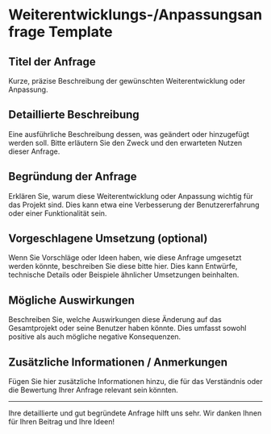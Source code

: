 # Weiterentwicklungs-/Anpassungsanfrage Template

## Titel der Anfrage
Kurze, präzise Beschreibung der gewünschten Weiterentwicklung oder Anpassung.

## Detaillierte Beschreibung
Eine ausführliche Beschreibung dessen, was geändert oder hinzugefügt werden soll. Bitte erläutern Sie den Zweck und den erwarteten Nutzen dieser Anfrage.

## Begründung der Anfrage
Erklären Sie, warum diese Weiterentwicklung oder Anpassung wichtig für das Projekt sind. Dies kann etwa eine Verbesserung der Benutzererfahrung oder einer Funktionalität sein.

## Vorgeschlagene Umsetzung (optional)
Wenn Sie Vorschläge oder Ideen haben, wie diese Anfrage umgesetzt werden könnte, beschreiben Sie diese bitte hier. Dies kann Entwürfe, technische Details oder Beispiele ähnlicher Umsetzungen beinhalten.

## Mögliche Auswirkungen
Beschreiben Sie, welche Auswirkungen diese Änderung auf das Gesamtprojekt oder seine Benutzer haben könnte. Dies umfasst sowohl positive als auch mögliche negative Konsequenzen.

## Zusätzliche Informationen / Anmerkungen
Fügen Sie hier zusätzliche Informationen hinzu, die für das Verständnis oder die Bewertung Ihrer Anfrage relevant sein könnten.

---

Ihre detaillierte und gut begründete Anfrage hilft uns sehr. Wir danken Ihnen für Ihren Beitrag und Ihre Ideen!

